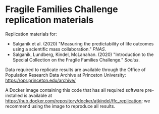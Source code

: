 # Fragile Families Challenge replication materials

Replication materials for:
- Salganik et al. (2020) "Measuring the predictability of life outcomes using a scientific mass collaboration." _PNAS_.
- Salganik, Lundberg, Kindel, McLanahan. (2020) "Introduction to the Special Collection on the Fragile Families Challenge." _Socius_.

Data required to replicate results are available through the Office of Population Research Data Archive at Princeton University: https://opr.princeton.edu/archive/

A Docker image containing this code that has all required software pre-installed is available at https://hub.docker.com/repository/docker/atkindel/ffc_replication; we recommend using the image to reproduce all results.

